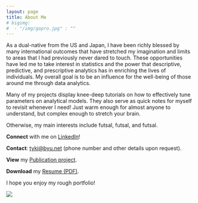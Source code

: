 ```yaml
---
layout: page
title: About Me
# bigimg:
#  - "/img/gopro.jpg" : ""
---
```



As a dual-native from the US and Japan, I have been richly blessed by many international outcomes that have stretched my imagination and limits to areas that I had previously never dared to touch. These opportunities have led me to take interest in statistics and the power that descriptive, predictive, and prescriptive analytics has in enriching the lives of individuals. My overall goal is to be an influence for the well-being of those around me through data analytics.


Many of my projects display knee-deep tutorials on how to effectively tune parameters on analytical models. They also serve as quick notes for myself to revisit whenever I need! Just warm enough for almost anyone to understand, but complex enough to stretch your brain.

Otherwise, my main interests include futsal, futsal, and futsal. 

**Connect** with me on [LinkedIn](https://www.linkedin.com/in/taiki-wada)!

**Contact**: [tyki@byu.net](tyki@byu.net)
(phone number and other details upon request).

**View** my [Publication project](https://doi.org/10.1016/j.burn.2017.05.003).

**Download** my [Resume (PDF)](https://tykiww.github.io/CVgit.pdf).

I hope you enjoy my rough portfolio!



![](https://tykiww.github.io/img/disco.jpg)

